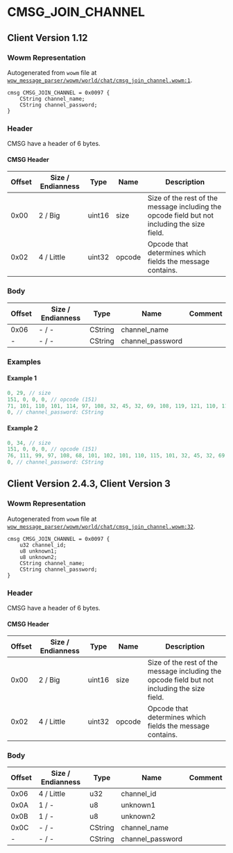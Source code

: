 # CMSG_JOIN_CHANNEL

## Client Version 1.12

### Wowm Representation

Autogenerated from `wowm` file at [`wow_message_parser/wowm/world/chat/cmsg_join_channel.wowm:1`](https://github.com/gtker/wow_messages/tree/main/wow_message_parser/wowm/world/chat/cmsg_join_channel.wowm#L1).
```rust,ignore
cmsg CMSG_JOIN_CHANNEL = 0x0097 {
    CString channel_name;
    CString channel_password;
}
```
### Header

CMSG have a header of 6 bytes.

#### CMSG Header

| Offset | Size / Endianness | Type   | Name   | Description |
| ------ | ----------------- | ------ | ------ | ----------- |
| 0x00   | 2 / Big           | uint16 | size   | Size of the rest of the message including the opcode field but not including the size field.|
| 0x02   | 4 / Little        | uint32 | opcode | Opcode that determines which fields the message contains.|

### Body

| Offset | Size / Endianness | Type | Name | Comment |
| ------ | ----------------- | ---- | ---- | ------- |
| 0x06 | - / - | CString | channel_name |  |
| - | - / - | CString | channel_password |  |

### Examples

#### Example 1

```c
0, 29, // size
151, 0, 0, 0, // opcode (151)
71, 101, 110, 101, 114, 97, 108, 32, 45, 32, 69, 108, 119, 121, 110, 110, 32, 70, 111, 114, 101, 115, 116, 0, // channel_name: CString
0, // channel_password: CString
```
#### Example 2

```c
0, 34, // size
151, 0, 0, 0, // opcode (151)
76, 111, 99, 97, 108, 68, 101, 102, 101, 110, 115, 101, 32, 45, 32, 69, 108, 119, 121, 110, 110, 32, 70, 111, 114, 101, 115, 116, 0, // channel_name: CString
0, // channel_password: CString
```
## Client Version 2.4.3, Client Version 3

### Wowm Representation

Autogenerated from `wowm` file at [`wow_message_parser/wowm/world/chat/cmsg_join_channel.wowm:32`](https://github.com/gtker/wow_messages/tree/main/wow_message_parser/wowm/world/chat/cmsg_join_channel.wowm#L32).
```rust,ignore
cmsg CMSG_JOIN_CHANNEL = 0x0097 {
    u32 channel_id;
    u8 unknown1;
    u8 unknown2;
    CString channel_name;
    CString channel_password;
}
```
### Header

CMSG have a header of 6 bytes.

#### CMSG Header

| Offset | Size / Endianness | Type   | Name   | Description |
| ------ | ----------------- | ------ | ------ | ----------- |
| 0x00   | 2 / Big           | uint16 | size   | Size of the rest of the message including the opcode field but not including the size field.|
| 0x02   | 4 / Little        | uint32 | opcode | Opcode that determines which fields the message contains.|

### Body

| Offset | Size / Endianness | Type | Name | Comment |
| ------ | ----------------- | ---- | ---- | ------- |
| 0x06 | 4 / Little | u32 | channel_id |  |
| 0x0A | 1 / - | u8 | unknown1 |  |
| 0x0B | 1 / - | u8 | unknown2 |  |
| 0x0C | - / - | CString | channel_name |  |
| - | - / - | CString | channel_password |  |

